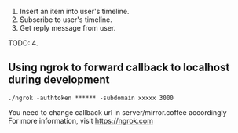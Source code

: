 
1. Insert an item into user's timeline.
2. Subscribe to user's timeline.
3. Get reply message from user.

TODO:
4. 




Using ngrok to forward callback to localhost during development
---

    ./ngrok -authtoken ****** -subdomain xxxxx 3000

You need to change callback url in server/mirror.coffee accordingly  
For more information, visit https://ngrok.com